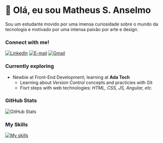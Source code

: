 # 👋 Olá, eu sou Matheus S. Anselmo
Sou um estudante movido por uma imensa curiosidade sobre o mundo da tecnologia e motivado por uma intensa paixão por arte e design.

### Connect with me!
[![LinkedIn](https://img.shields.io/badge/LinkedIn-000?style=for-the-badge&logo=linkedin&logoColor=blue)](https://www.linkedin.com/in/matheus-souza-anselmo-aba10a215/) [![E-mail](https://img.shields.io/badge/-Email-000?style=for-the-badge&logo=microsoft-outlook&logoColor=29C1E1)](mailto:anselmoma2005@outlook.com) [![Gmail](https://img.shields.io/badge/Gmail-000?style=for-the-badge&logo=gmail&logoColor=F51919)](mailto:anselmo.souza2005@gmail.com)

### Currently exploring
- Newbie at Front-End Development; learning at __Ada Tech__
  - Learning about *Version Control* concepts and practicies with Git
  - Fisrt steps with web technologies: *HTML, CSS, JS, Angular, etc.*

### GitHub Stats
![GitHub Stats](https://github-readme-stats.vercel.app/api?username=ans3lmo&theme=transparent&bg_color=000&border_color=FFF&show_icons=true&icon_color=e1ff2d&title_color=e1ff2d&text_color=FFF)

### My Skills
[![My skills](https://skillicons.dev/icons?i=js,html,css,git,azure,aws)](https://skillicons.dev)
